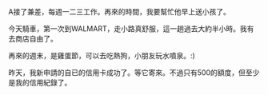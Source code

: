 A接了兼差，每週一二三工作。再來的時間，我要幫忙他早上送小孩了。

今天騎車，第一次到WALMART，走小路真舒服，這一趟過去大約半小時。我有去商店自由了。

再來的週末，是雞蛋節，可以去吃熱狗，小朋友玩水噴泉。:)

昨天，我新申請的自已的信用卡成功了。等它寄來。不過只有500的額度，但至少是我的信用紀錄了。
